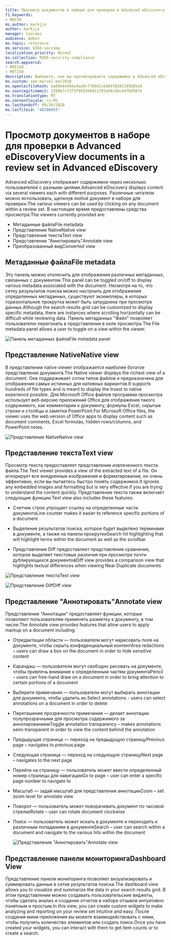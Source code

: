 ```yaml
---
title: Просмотр документов в наборе для проверки в Advanced eDiscovery
f1.keywords:
- NOCSH
ms.author: markjjo
author: markjjo
manager: laurawi
audience: Admin
ms.topic: reference
ms.service: O365-seccomp
localization_priority: Normal
ms.collection: M365-security-compliance
search.appverid:
- MOE150
- MET150
description: Выберите, как вы просматриваете содержимое в Advanced eDiscovery, например текст, аннотации, преобразованное или представление native.
ms.custom: seo-marvel-mar2020
ms.openlocfilehash: ba66b64460a4aa9cf76641c6d84f0282195b85e9
ms.sourcegitcommit: 2160e7cf373f992dd4d11793a59cb8c44f8d587e
ms.translationtype: MT
ms.contentlocale: ru-RU
ms.lasthandoff: 09/26/2020
ms.locfileid: "48286055"
---
```

# <a name="view-documents-in-a-review-set-in-advanced-ediscovery"></a><span data-ttu-id="83209-103">Просмотр документов в наборе для проверки в Advanced eDiscovery</span><span class="sxs-lookup"><span data-stu-id="83209-103">View documents in a review set in Advanced eDiscovery</span></span>

<span data-ttu-id="83209-104">Advanced eDiscovery отображает содержимое через несколько пользователей с разными целями.</span><span class="sxs-lookup"><span data-stu-id="83209-104">Advanced eDiscovery displays content via several viewers each with different purposes.</span></span> <span data-ttu-id="83209-105">Различные читатели можно использовать, щелкнув любой документ в наборе для проверки.</span><span class="sxs-lookup"><span data-stu-id="83209-105">The various viewers can be used by clicking on any document within a review set.</span></span> <span data-ttu-id="83209-106">В настоящее время предоставлены средства просмотра:</span><span class="sxs-lookup"><span data-stu-id="83209-106">The viewers currently provided are:</span></span>

- <span data-ttu-id="83209-107">Метаданные файла</span><span class="sxs-lookup"><span data-stu-id="83209-107">File metadata</span></span>
- <span data-ttu-id="83209-108">Представление Native</span><span class="sxs-lookup"><span data-stu-id="83209-108">Native view</span></span>
- <span data-ttu-id="83209-109">Представление текста</span><span class="sxs-lookup"><span data-stu-id="83209-109">Text view</span></span>
- <span data-ttu-id="83209-110">Представление "Аннотировать"</span><span class="sxs-lookup"><span data-stu-id="83209-110">Annotate view</span></span>
- <span data-ttu-id="83209-111">Преобразованный вид</span><span class="sxs-lookup"><span data-stu-id="83209-111">Converted view</span></span>

## <a name="file-metadata"></a><span data-ttu-id="83209-112">Метаданные файла</span><span class="sxs-lookup"><span data-stu-id="83209-112">File metadata</span></span>

<span data-ttu-id="83209-113">Эту панель можно отключить для отображения различных метаданных, связанных с документом.</span><span class="sxs-lookup"><span data-stu-id="83209-113">This panel can be toggled on/off to display various metadata associated with the document.</span></span> <span data-ttu-id="83209-114">Несмотря на то, что сетку результатов поиска можно настроить для отображения определенных метаданных, существуют экземпляры, в которых горизонтальное прокрутка может быть затруднена при просмотре данных.</span><span class="sxs-lookup"><span data-stu-id="83209-114">Although the search results grid can be customized to display specific metadata, there are instances where scrolling horizontally can be difficult while reviewing data.</span></span> <span data-ttu-id="83209-115">Панель метаданных "Файл" позволяет пользователю перегонать в представлении в окле просмотра.</span><span class="sxs-lookup"><span data-stu-id="83209-115">The File metadata panel allows a user to toggle on a view within the viewer.</span></span>

![<span data-ttu-id="83209-116">Панель метаданных файла</span><span class="sxs-lookup"><span data-stu-id="83209-116">File metadata panel</span></span>
](../media/Reviewimage2.png)

## <a name="native-view"></a><span data-ttu-id="83209-117">Представление Native</span><span class="sxs-lookup"><span data-stu-id="83209-117">Native view</span></span>

<span data-ttu-id="83209-118">В представлении native viewer отображается наиболее богатое представление документа.</span><span class="sxs-lookup"><span data-stu-id="83209-118">The Native viewer displays the richest view of a document.</span></span> <span data-ttu-id="83209-119">Она поддерживает сотни типов файлов и предназначена для отображения самых истинных для нативных вариантов.</span><span class="sxs-lookup"><span data-stu-id="83209-119">It supports hundreds of file types and is meant to display the truest to native experience possible.</span></span> <span data-ttu-id="83209-120">Для Microsoft Office файлов программа просмотра использует веб-версию приложений Office для отображения такого содержимого, как комментарии к документу, формулы Excel, скрытые строки и столбцы и заметки PowerPoint.</span><span class="sxs-lookup"><span data-stu-id="83209-120">For Microsoft Office files, the viewer uses the web version of Office apps to display content such as document comments, Excel formulas, hidden rows/columns, and PowerPoint notes.</span></span>

![<span data-ttu-id="83209-121">Представление Native</span><span class="sxs-lookup"><span data-stu-id="83209-121">Native view</span></span>
](../media/Reviewimage3.png)

## <a name="text-view"></a><span data-ttu-id="83209-122">Представление текста</span><span class="sxs-lookup"><span data-stu-id="83209-122">Text view</span></span>

<span data-ttu-id="83209-123">Просмотр текста предоставляет представление извлеченного текста файла.</span><span class="sxs-lookup"><span data-stu-id="83209-123">The Text viewer provides a view of the extracted text of a file.</span></span> <span data-ttu-id="83209-124">Он игнорирует все внедренные изображения и форматирование, но очень эффективно, если вы пытаетесь быстро понять содержимое.</span><span class="sxs-lookup"><span data-stu-id="83209-124">It ignores any embedded images and formatting but is very effective if you are trying to understand the content quickly.</span></span> <span data-ttu-id="83209-125">Представление текста также включает следующие функции:</span><span class="sxs-lookup"><span data-stu-id="83209-125">Text view also includes these features:</span></span>

  - <span data-ttu-id="83209-126">Счетчик строк упрощает ссылку на определенные части документа</span><span class="sxs-lookup"><span data-stu-id="83209-126">Line counter makes it easier to reference specific portions of a document</span></span>

  - <span data-ttu-id="83209-127">Выделение результатов поиска, которое будет выделено терминами в документе, а также на панели прокрутки</span><span class="sxs-lookup"><span data-stu-id="83209-127">Search hit highlighting that will highlight terms within the document as well as the scrollbar</span></span>

  - <span data-ttu-id="83209-128">Представление Diff предоставляет представление сравнения, которое выделяет текстовые различия при просмотре почти дублирующихся документов</span><span class="sxs-lookup"><span data-stu-id="83209-128">Diff view provides a comparison view that highlights textual differences when viewing Near Duplicate documents</span></span>

![<span data-ttu-id="83209-129">Представление текста</span><span class="sxs-lookup"><span data-stu-id="83209-129">Text view</span></span>
](../media/Reviewimage4.png)

![<span data-ttu-id="83209-130">Представление Diff</span><span class="sxs-lookup"><span data-stu-id="83209-130">Diff view</span></span>
](../media/Reviewimage5.png)

## <a name="annotate-view"></a><span data-ttu-id="83209-131">Представление "Аннотировать"</span><span class="sxs-lookup"><span data-stu-id="83209-131">Annotate view</span></span>

<span data-ttu-id="83209-132">Представление "Аннотации" предоставляет функции, которые позволяют пользователям применять разметку к документу, в том числе:</span><span class="sxs-lookup"><span data-stu-id="83209-132">The Annotate view provides features that allow users to apply markup on a document including:</span></span>

  - <span data-ttu-id="83209-133">Отредактации области — пользователи могут нарисовать поле на документе, чтобы скрыть конфиденциальный контент</span><span class="sxs-lookup"><span data-stu-id="83209-133">Area redactions – users can draw a box on the document in order to hide sensitive content</span></span>

  - <span data-ttu-id="83209-134">Карандаш — пользователи могут свободно рисовать на документе, чтобы привлечь внимание к определенным частям документа</span><span class="sxs-lookup"><span data-stu-id="83209-134">Pencil – users can free-hand draw on a document in order to bring attention to certain portions of a document</span></span>

  - <span data-ttu-id="83209-135">Выберите примечания — пользователи могут выбирать аннотации для документа, чтобы удалить их.</span><span class="sxs-lookup"><span data-stu-id="83209-135">Select annotations - users can select annotations on a document in order to delete</span></span>

  - <span data-ttu-id="83209-136">Переташение прозрачности примечания — делает аннотации полупрозрачными для просмотра содержимого за аннотированием</span><span class="sxs-lookup"><span data-stu-id="83209-136">Toggle annotation transparency – makes annotations semi-transparent in order to view the content behind the annotation</span></span>

  - <span data-ttu-id="83209-137">Предыдущая страница — переход на предыдущую страницу</span><span class="sxs-lookup"><span data-stu-id="83209-137">Previous page – navigates to previous page</span></span>

  - <span data-ttu-id="83209-138">Следующая страница — переход на следующую страницу</span><span class="sxs-lookup"><span data-stu-id="83209-138">Next page – navigates to the next page</span></span>

  - <span data-ttu-id="83209-139">Перейти на страницу — пользователь может ввести определенный номер страницы для навигации</span><span class="sxs-lookup"><span data-stu-id="83209-139">Go to page – user can enter a specific page number to navigate to</span></span>

  - <span data-ttu-id="83209-140">Масштаб — задай масштаб для представления аннотации</span><span class="sxs-lookup"><span data-stu-id="83209-140">Zoom – set zoom level for annotate view</span></span>

  - <span data-ttu-id="83209-141">Поворот — пользователь может поворачивать документ по часовой стрелке</span><span class="sxs-lookup"><span data-stu-id="83209-141">Rotate – user can rotate document clockwise</span></span>

  - <span data-ttu-id="83209-142">Поиск — пользователь может искать в документе и переходить к различным попаданиям в документе</span><span class="sxs-lookup"><span data-stu-id="83209-142">Search – user can search within a document and navigate to the various hits within the document</span></span>
    
    ![<span data-ttu-id="83209-143">Представление "Аннотировать"</span><span class="sxs-lookup"><span data-stu-id="83209-143">Annotate view</span></span>
    ](../media/Reviewimage1.png)

## <a name="dashboard-view"></a><span data-ttu-id="83209-144">Представление панели мониторинга</span><span class="sxs-lookup"><span data-stu-id="83209-144">Dashboard View</span></span> 
<span data-ttu-id="83209-145">Представление панели мониторинга позволяет визуализировать и суммировать данные в сетке результатов поиска.</span><span class="sxs-lookup"><span data-stu-id="83209-145">The dashboard view allows you to visualize and summarize the data in your search results grid.</span></span> <span data-ttu-id="83209-146">В этом представлении можно создавать пользовательские виджеты, чтобы сделать анализ и создание отчетов в наборе отзывов интуитивно понятным и простым.</span><span class="sxs-lookup"><span data-stu-id="83209-146">In this view, you can create custom widgets to make analyzing and reporting on your review set intuitive and easy.</span></span> <span data-ttu-id="83209-147">После создания мини-приложения вы можете взаимодействовать с ними, чтобы получить количество элементов или создать поиск.</span><span class="sxs-lookup"><span data-stu-id="83209-147">Once you have created your widgets, you can interact with them to get item counts or to create a search.</span></span> 
